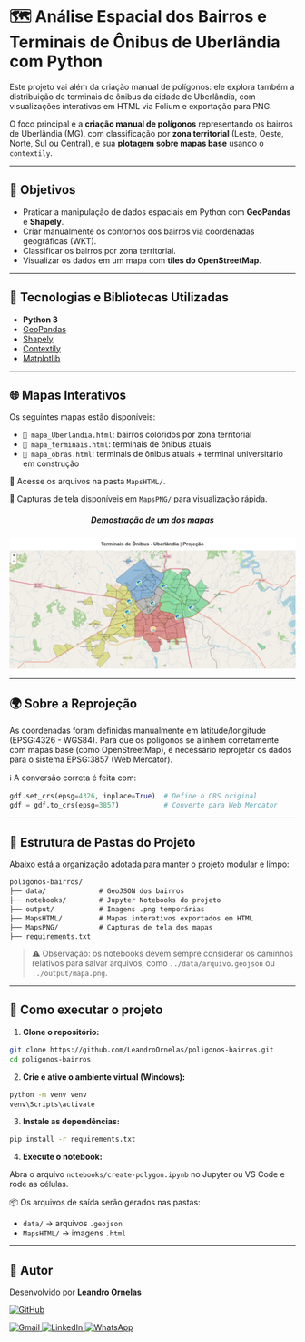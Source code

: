 # 🗺️ Análise Espacial dos Bairros e Terminais de Ônibus de Uberlândia com Python

Este projeto vai além da criação manual de polígonos: ele explora também a distribuição de terminais de ônibus da cidade de Uberlândia, com visualizações interativas em HTML via Folium e exportação para PNG.

O foco principal é a **criação manual de polígonos** representando os bairros de Uberlândia (MG), com classificação por **zona territorial** (Leste, Oeste, Norte, Sul ou Central), e sua **plotagem sobre mapas base** usando o `contextily`.

---

## 🎯 Objetivos

- Praticar a manipulação de dados espaciais em Python com **GeoPandas** e **Shapely**.
- Criar manualmente os contornos dos bairros via coordenadas geográficas (WKT).
- Classificar os bairros por zona territorial.
- Visualizar os dados em um mapa com **tiles do OpenStreetMap**.

---

## 🧰 Tecnologias e Bibliotecas Utilizadas

- **Python 3**
- [GeoPandas](https://geopandas.org/)
- [Shapely](https://shapely.readthedocs.io/)
- [Contextily](https://contextily.readthedocs.io/)
- [Matplotlib](https://matplotlib.org/)

---

## 🌐 Mapas Interativos

Os seguintes mapas estão disponíveis:

- `📍 mapa_Uberlandia.html`: bairros coloridos por zona territorial
- `🚏 mapa_terminais.html`: terminais de ônibus atuais
- `🚧 mapa_obras.html`: terminais de ônibus atuais + terminal universitário em construção

📁 Acesse os arquivos na pasta `MapsHTML/`.

📸 Capturas de tela disponíveis em `MapsPNG/` para visualização rápida.


<h5><center>Demostração de um dos mapas</center></h5>


<p align="center">
  <img src="mapsPNG/mapa_TerminaisUberlandia-Projecao.png" width="700">
</p>



---


## 🌍 Sobre a Reprojeção

As coordenadas foram definidas manualmente em latitude/longitude (EPSG:4326 - WGS84). Para que os polígonos se alinhem corretamente com mapas base (como OpenStreetMap), é necessário reprojetar os dados para o sistema EPSG:3857 (Web Mercator).

ℹ️ A conversão correta é feita com:

```python
gdf.set_crs(epsg=4326, inplace=True)  # Define o CRS original
gdf = gdf.to_crs(epsg=3857)           # Converte para Web Mercator
``` 

---

## 📁 Estrutura de Pastas do Projeto

Abaixo está a organização adotada para manter o projeto modular e limpo:

```
poligonos-bairros/
├── data/             # GeoJSON dos bairros
├── notebooks/        # Jupyter Notebooks do projeto
├── output/           # Imagens .png temporárias
├── MapsHTML/         # Mapas interativos exportados em HTML
├── MapsPNG/          # Capturas de tela dos mapas
├── requirements.txt
```

> ⚠️ Observação: os notebooks devem sempre considerar os caminhos relativos para salvar arquivos, como `../data/arquivo.geojson` ou `../output/mapa.png`.

---

## 🚀 Como executar o projeto

1. **Clone o repositório:**

```bash
git clone https://github.com/LeandroOrnelas/poligonos-bairros.git
cd poligonos-bairros
```

2. **Crie e ative o ambiente virtual (Windows):**

```bash
python -m venv venv
venv\Scripts\activate
```

3. **Instale as dependências:**

```bash
pip install -r requirements.txt
```

4. **Execute o notebook:**

Abra o arquivo `notebooks/create-polygon.ipynb` no Jupyter ou VS Code e rode as células.

📦 Os arquivos de saída serão gerados nas pastas:
- `data/` → arquivos `.geojson`
- `MapsHTML/` → imagens `.html`

---

## 📌 Autor

Desenvolvido por **Leandro Ornelas**

[![GitHub](https://img.shields.io/badge/GitHub-LeandroOrnelas-181717?style=flat&logo=github)](https://github.com/LeandroOrnelas)
<p align="left">
  <a href="mailto:leandro.nanndo@gmail.com" title="Gmail">
    <img src="https://img.shields.io/badge/-Gmail-FF0000?style=flat-square&labelColor=FF0000&logo=gmail&logoColor=white" alt="Gmail"/>
  </a>
  <a href="https://www.linkedin.com/in/leandroornelas/" title="LinkedIn">
    <img src="https://img.shields.io/badge/-Linkedin-0e76a8?style=flat-square&logo=Linkedin&logoColor=white" alt="LinkedIn"/>
  </a>
  <a href="https://api.whatsapp.com/send?phone=5534991949009" title="WhatsApp">
    <img src="https://img.shields.io/badge/-WhatsApp-25d366?style=flat-square&labelColor=25d366&logo=whatsapp&logoColor=white" alt="WhatsApp"/>
  </a>
</p>


